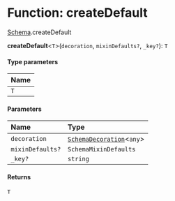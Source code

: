 # Function: createDefault

[Schema](/en/auto-docs/editor/modules/Schema.md).createDefault

**createDefault**<`T`>(`decoration`, `mixinDefaults?`, `_key?`): `T`

#### Type parameters

| Name |
| :------ |
| `T` |

#### Parameters

| Name | Type |
| :------ | :------ |
| `decoration` | [`SchemaDecoration`](/en/auto-docs/editor/interfaces/SchemaDecoration-1.md)<`any`> |
| `mixinDefaults?` | `SchemaMixinDefaults` |
| `_key?` | `string` |

#### Returns

`T`
